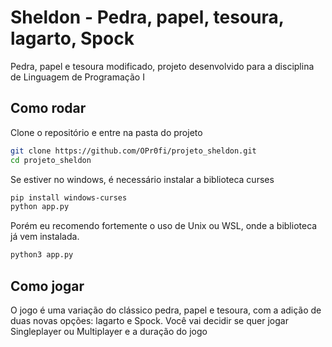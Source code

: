 # Sheldon - Pedra, papel, tesoura, lagarto, Spock

Pedra, papel e tesoura modificado, projeto desenvolvido para a disciplina de Linguagem de Programação I

## Como rodar

Clone o repositório e entre na pasta do projeto

```bash
git clone https://github.com/OPr0fi/projeto_sheldon.git
cd projeto_sheldon
```

Se estiver no windows, é necessário instalar a biblioteca curses

```bash
pip install windows-curses
python app.py
```

Porém eu recomendo fortemente o uso de Unix ou WSL, onde a biblioteca já vem instalada.

```bash
python3 app.py
```

## Como jogar

O jogo é uma variação do clássico pedra, papel e tesoura, com a adição de duas novas opções: lagarto e Spock.
Você vai decidir se quer jogar Singleplayer ou Multiplayer e a duração do jogo
